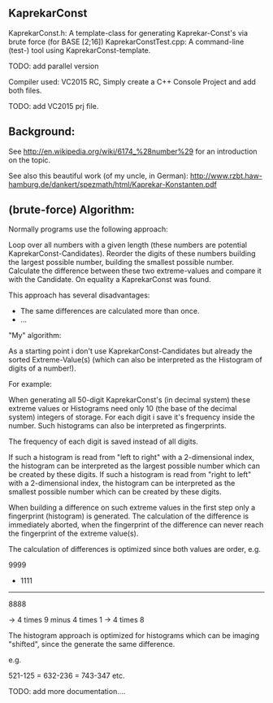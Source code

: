 KaprekarConst
-------------

KaprekarConst.h: A template-class for generating Kaprekar-Const's via brute force (for BASE [2;16])
KaprekarConstTest.cpp: A command-line (test-) tool using KaprekarConst-template.

TODO: add parallel version

Compiler used: VC2015 RC, Simply create a C++ Console Project and add both files.

TODO: add VC2015 prj file.

Background:
-----------

See 
http://en.wikipedia.org/wiki/6174_%28number%29
for an introduction on the topic.

See also this beautiful work (of my uncle, in German):
http://www.rzbt.haw-hamburg.de/dankert/spezmath/html/Kaprekar-Konstanten.pdf


(brute-force) Algorithm:
------------------------

Normally programs use the following approach:

Loop over all numbers with a given length (these numbers are potential KaprekarConst-Candidates).
Reorder the digits of these numbers building the largest possible number, building the smallest possible number.
Calculate the difference between these two extreme-values and compare it with the Candidate.
On equality a KaprekarConst was found.

This approach has several disadvantages:
- The same differences are calculated more than once.
- ...


"My" algorithm:

As a starting point i don't use KaprekarConst-Candidates but already the sorted Extreme-Value(s)
(which can also be interpreted as the Histogram of digits of a number!).

For example:

When generating all 50-digit KaprekarConst's (in decimal system) these extreme values or Histograms
need only 10 (the base of the decimal system) integers of storage. For each digit i save it's frequency
inside the number. Such histograms can also be interpreted as fingerprints.

The frequency of each digit is saved instead of all digits.

If such a histogram is read from "left to right" with a 2-dimensional index,
the histogram can be interpreted as the largest possible number which can be created
by these digits.
If such a histogram is read from "right to left" with a 2-dimensional index,
the histogram can be interpreted as the smallest possible number which can be created
by these digits.

When building a difference on such extreme values in the first step only a fingerprint
(histogram) is generated. The calculation of the difference is immediately aborted, when
the fingerprint of the difference can never reach the fingerprint of the extreme value(s).

The calculation of differences is optimized since both values are order, e.g.

  9999
- 1111
------
  8888
 
 -> 4 times 9  minus 4 times 1 -> 4 times 8
 
 The histogram approach is optimized for histograms which can be imaging "shifted",
 since the generate the same difference.
 
 e.g.
 
521-125 = 632-236 = 743-347 etc.


 
 TODO: add more documentation....
 
 
 
 
 








